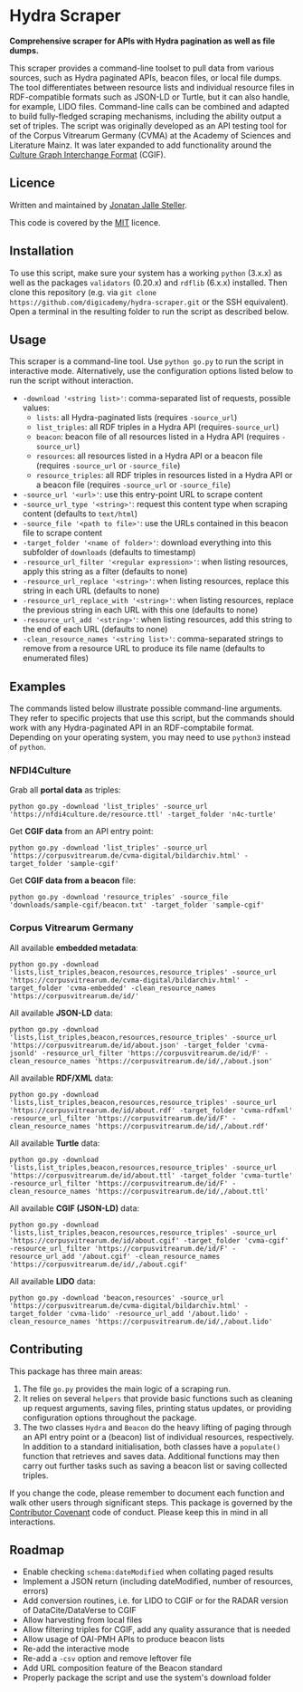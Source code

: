 # Hydra Scraper

**Comprehensive scraper for APIs with Hydra pagination as well as file dumps.**

This scraper provides a command-line toolset to pull data from various sources,
such as Hydra paginated APIs, beacon files, or local file dumps. The tool
differentiates between resource lists and individual resource files in
RDF-compatible formats such as JSON-LD or Turtle, but it can also handle, for
example, LIDO files. Command-line calls can be combined and adapted to build
fully-fledged scraping mechanisms, including the ability output a set of
triples. The script was originally developed as an API testing tool for of the
Corpus Vitrearum Germany (CVMA) at the Academy of Sciences and Literature
Mainz. It was later expanded to add functionality around the
[Culture Graph Interchange Format](https://docs.nfdi4culture.de/ta5-cgif-specification)
(CGIF).

## Licence

Written and maintained by [Jonatan Jalle Steller](mailto:jonatan.steller@adwmainz.de).

This code is covered by the [MIT](https://opensource.org/license/MIT/) licence.

## Installation

To use this script, make sure your system has a working `python` (3.x.x) as well as the
packages `validators` (0.20.x) and `rdflib` (6.x.x) installed. Then clone this
repository (e.g. via `git clone https://github.com/digicademy/hydra-scraper.git`
or the SSH equivalent). Open a terminal in the resulting folder to run the
script as described below.

## Usage

This scraper is a command-line tool. Use `python go.py` to run the script in
interactive mode. Alternatively, use the configuration options listed below to
run the script without interaction.

- `-download '<string list>'`: comma-separated list of requests, possible values:
  - `lists`: all Hydra-paginated lists (requires `-source_url`)
  - `list_triples`: all RDF triples in a Hydra API (requires`-source_url`)
  - `beacon`: beacon file of all resources listed in a Hydra API (requires `-source_url`)
  - `resources`: all resources listed in a Hydra API or a beacon file (requires `-source_url` or `-source_file`)
  - `resource_triples`: all RDF triples in resources listed in a Hydra API or a beacon file (requires `-source_url` or `-source_file`)
- `-source_url '<url>'`: use this entry-point URL to scrape content
- `-source_url_type '<string>'`: request this content type when scraping content (defaults to `text/html`)
- `-source_file '<path to file>'`: use the URLs contained in this beacon file to scrape content
- `-target_folder '<name of folder>'`: download everything into this subfolder of `downloads` (defaults to timestamp)
- `-resource_url_filter '<regular expression>'`: when listing resources, apply this string as a filter (defaults to none)
- `-resource_url_replace '<string>'`: when listing resources, replace this string in each URL (defaults to none)
- `-resource_url_replace_with '<string>'`: when listing resources, replace the previous string in each URL with this one (defaults to none)
- `-resource_url_add '<string>'`: when listing resources, add this string to the end of each URL (defaults to none)
- `-clean_resource_names '<string list>'`: comma-separated strings to remove from a resource URL to produce its file name (defaults to enumerated files)

## Examples

The commands listed below illustrate possible command-line arguments. They
refer to specific projects that use this script, but the commands should work
with any Hydra-paginated API in an RDF-comptabile format. Depending on your
operating system, you may need to use `python3` instead of `python`.

### NFDI4Culture

Grab all **portal data** as triples:

```
python go.py -download 'list_triples' -source_url 'https://nfdi4culture.de/resource.ttl' -target_folder 'n4c-turtle'
```

Get **CGIF data** from an API entry point:

```
python go.py -download 'list_triples' -source_url 'https://corpusvitrearum.de/cvma-digital/bildarchiv.html' -target_folder 'sample-cgif'
```

Get **CGIF data from a beacon** file:

```
python go.py -download 'resource_triples' -source_file 'downloads/sample-cgif/beacon.txt' -target_folder 'sample-cgif'
```

### Corpus Vitrearum Germany

All available **embedded metadata**:

```
python go.py -download 'lists,list_triples,beacon,resources,resource_triples' -source_url 'https://corpusvitrearum.de/cvma-digital/bildarchiv.html' -target_folder 'cvma-embedded' -clean_resource_names 'https://corpusvitrearum.de/id/'
```

All available **JSON-LD** data:

```
python go.py -download 'lists,list_triples,beacon,resources,resource_triples' -source_url 'https://corpusvitrearum.de/id/about.json' -target_folder 'cvma-jsonld' -resource_url_filter 'https://corpusvitrearum.de/id/F' -clean_resource_names 'https://corpusvitrearum.de/id/,/about.json'
```

All available **RDF/XML** data:

```
python go.py -download 'lists,list_triples,beacon,resources,resource_triples' -source_url 'https://corpusvitrearum.de/id/about.rdf' -target_folder 'cvma-rdfxml' -resource_url_filter 'https://corpusvitrearum.de/id/F' -clean_resource_names 'https://corpusvitrearum.de/id/,/about.rdf'
```

All available **Turtle** data:

```
python go.py -download 'lists,list_triples,beacon,resources,resource_triples' -source_url 'https://corpusvitrearum.de/id/about.ttl' -target_folder 'cvma-turtle' -resource_url_filter 'https://corpusvitrearum.de/id/F' -clean_resource_names 'https://corpusvitrearum.de/id/,/about.ttl'
```

All available **CGIF (JSON-LD)** data:

```
python go.py -download 'lists,list_triples,beacon,resources,resource_triples' -source_url 'https://corpusvitrearum.de/id/about.cgif' -target_folder 'cvma-cgif' -resource_url_filter 'https://corpusvitrearum.de/id/F' -resource_url_add '/about.cgif' -clean_resource_names 'https://corpusvitrearum.de/id/,/about.cgif'
```

All available **LIDO** data:

```
python go.py -download 'beacon,resources' -source_url 'https://corpusvitrearum.de/cvma-digital/bildarchiv.html' -target_folder 'cvma-lido' -resource_url_add '/about.lido' -clean_resource_names 'https://corpusvitrearum.de/id/,/about.lido'
```

## Contributing

This package has three main areas:

1. The file `go.py` provides the main logic of a scraping run.
2. It relies on several `helpers` that provide basic functions such as cleaning up request arguments, saving files, printing status updates, or providing configuration options throughout the package.
3. The two classes `Hydra` and `Beacon` do the heavy lifting of paging through an API entry point or a (beacon) list of individual resources, respectively. In addition to a standard initialisation, both classes have a `populate()` function that retrieves and saves data. Additional functions may then carry out further tasks such as saving a beacon list or saving collected triples.

If you change the code, please remember to document each function and walk other users through significant steps. This package is governed by the [Contributor Covenant](https://www.contributor-covenant.org/de/version/1/4/code-of-conduct/) code of conduct. Please keep this in mind in all interactions.

## Roadmap

- Enable checking `schema:dateModified` when collating paged results
- Implement a JSON return (including dateModified, number of resources, errors)
- Add conversion routines, i.e. for LIDO to CGIF or for the RADAR version of DataCite/DataVerse to CGIF
- Allow harvesting from local files
- Allow filtering triples for CGIF, add any quality assurance that is needed
- Allow usage of OAI-PMH APIs to produce beacon lists
- Re-add the interactive mode
- Re-add a `-csv` option and remove leftover file
- Add URL composition feature of the Beacon standard
- Properly package the script and use the system's download folder
